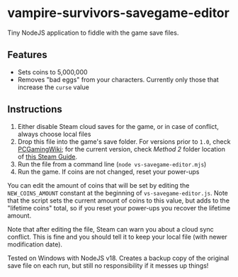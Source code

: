 # vampire-survivors-savegame-editor

Tiny NodeJS application to fiddle with the game save files.

## Features

- Sets coins to 5,000,000
- Removes "bad eggs" from your characters. Currently only those that increase the `curse` value

## Instructions

1) Either disable Steam cloud saves for the game, or in case of conflict, always choose local files
2) Drop this file into the game's save folder. For versions prior to `1.0`, check [PCGamingWiki](https://www.pcgamingwiki.com/wiki/Vampire_Survivors#Save_game_data_location); for the current version, check *Method 2* folder location of [this Steam Guide](https://steamcommunity.com/sharedfiles/filedetails/?id=2847140637).
3) Run the file from a command line (`node vs-savegame-editor.mjs`)
4) Run the game. If coins are not changed, reset your power-ups

You can edit the amount of coins that will be set by editing the `NEW_COINS_AMOUNT` constant at the beginning of `vs-savegame-editor.js`. Note that the script sets the current amount of coins to this value, but adds to the "lifetime coins" total, so if you reset your power-ups you recover the lifetime amount.

Note that after editing the file, Steam can warn you about a cloud sync conflict. This is fine and you should tell it to keep your local file (with newer modification date).

Tested on Windows with NodeJS v18. Creates a backup copy of the original save file on each run, but still no responsibility if it messes up things!
